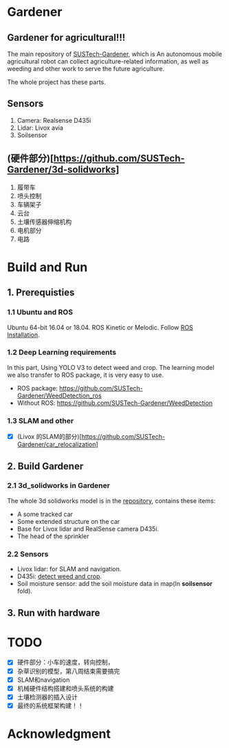 # Gardener
## Gardener for agricultural!!!

The main repository of [SUSTech-Gardener](https://github.com/SUSTech-Gardener), which is An autonomous mobile agricultural robot can collect agriculture-related information, as well as weeding and other work to serve the future agriculture. 

The whole project has these parts. 

## Sensors
1. Camera: Realsense D435i
2. Lidar: Livox avia
3. Soilsensor

## (硬件部分)[https://github.com/SUSTech-Gardener/3d-solidworks]
1. 履带车
2. 喷头控制
3. 车辆架子
4. 云台
5. 土壤传感器伸缩机构
6. 电机部分
7. 电路

# Build and Run

## 1. Prerequisties

### 1.1 Ubuntu and ROS

Ubuntu 64-bit 16.04 or 18.04. ROS Kinetic or Melodic. Follow [ROS Installation](http://wiki.ros.org/ROS/Installation).
### 1.2 Deep Learning requirements

In this part, Using YOLO V3 to detect weed and crop. The learning model we also transfer to ROS package, it is very easy to use.

- ROS package:  https://github.com/SUSTech-Gardener/WeedDetection_ros
- Without ROS: https://github.com/SUSTech-Gardener/WeedDetection

### 1.3 SLAM and other

- [x] (Livox 的SLAM的部分)[https://github.com/SUSTech-Gardener/car_relocalization]

## 2. Build Gardener

### 2.1 3d_solidworks in Gardener

The whole 3d solidworks model is in the [repository](https://github.com/SUSTech-Gardener/3d-solidworks), contains these items:

- A some tracked car
- Some extended structure on the car
- Base for Livox lidar and RealSense camera D435i.
- The head of the sprinkler

### 2.2 Sensors

- Livox lidar: for SLAM and navigation.
- D435i: [detect weed and crop](https://github.com/SUSTech-Gardener/WeedDetection). 
- Soil moisture sensor: add the soil moisture data in map(In **soilsensor** fold).

## 3. Run with hardware

# TODO 
- [x] 硬件部分：小车的速度，转向控制，
- [x] 杂草识别的模型，第八周结束需要搞完
- [x] SLAM和navigation
- [x] 机械硬件结构搭建和喷头系统的构建
- [x] 土壤检测器的插入设计
- [x] 最终的系统框架构建！！

# Acknowledgment


